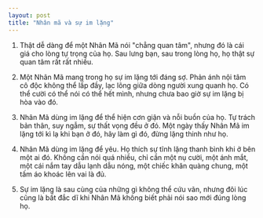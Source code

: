 ```yaml
---
layout: post
title: "Nhân mã và sự im lặng"
---
```



1. Thật dễ dàng để một Nhân Mã nói "chẳng quan tâm", nhưng đó là cái giá cho lòng tự trọng của họ. Sau lưng bạn, sau trong lòng họ, họ thật sự quan tâm rất rất nhiều.

2. Một Nhân Mã mang trong họ sự im lặng tới đáng sợ. Phản ánh nội tâm cô độc không thể lấp đầy, lạc lõng giữa dòng người xung quanh họ. Có thể cười có thể nói có thể hết mình, nhưng chưa bao giờ sự im lặng bị hòa vào đó.

3. Nhân Mã dùng im lặng để thể hiện cơn giận và nỗi buồn của họ. Tự trách bản thân, suy ngẫm, sự thất vọng đều ở đó. Một ngày thấy Nhân Mã im lặng tới kì lạ khi bạn ở đó, hãy làm gì đó, đừng lặng thinh như họ.

4. Nhân Mã dùng im lặng để yêu. Họ thích sự tĩnh lặng thanh bình khi ở bên một ai đó. Không cần nói quá nhiều, chỉ cần một nụ cười, một ánh mắt, một cái nắm tay dẫu lạnh dẫu nóng, một chiếc khăn quàng chung, một tấm áo khoác lên vai là đủ.

5. Sự im lặng là sau cùng của những gì không thể cứu vãn, nhưng đôi lúc cũng là bất đắc dĩ khi Nhân Mã không biết phải nói sao mới đúng lòng họ.
